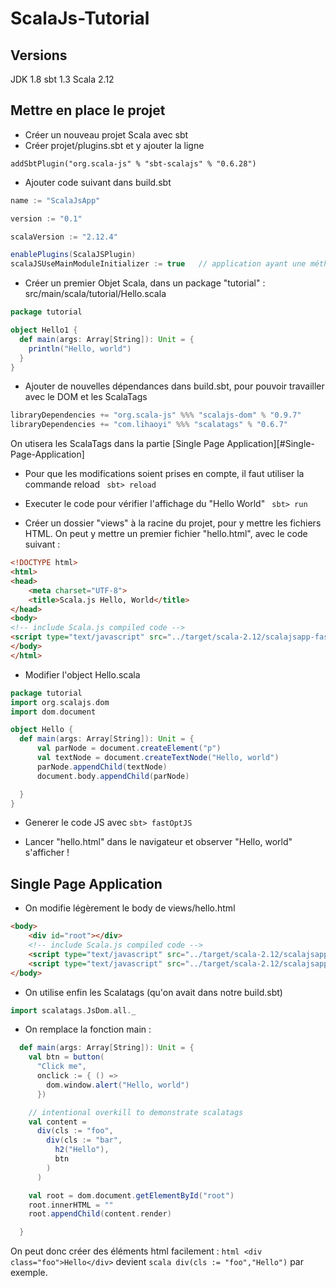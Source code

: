 # ScalaJs-Tutorial

## Versions 

JDK 1.8
sbt 1.3
Scala 2.12

## Mettre en place le projet 

- Créer un nouveau projet Scala avec sbt 
- Créer projet/plugins.sbt et y ajouter la ligne 

``` addSbtPlugin("org.scala-js" % "sbt-scalajs" % "0.6.28") ```

- Ajouter code suivant dans build.sbt 

``` sbt
name := "ScalaJsApp"

version := "0.1"

scalaVersion := "2.12.4"

enablePlugins(ScalaJSPlugin)
scalaJSUseMainModuleInitializer := true   // application ayant une méthode main
```
- Créer un premier Objet Scala, dans un package "tutorial" : src/main/scala/tutorial/Hello.scala


``` scala
package tutorial

object Hello1 {
  def main(args: Array[String]): Unit = {
    println("Hello, world")
  }
}
```
- Ajouter de nouvelles dépendances dans build.sbt, pour pouvoir travailler avec le DOM et les ScalaTags

``` sbt
libraryDependencies += "org.scala-js" %%% "scalajs-dom" % "0.9.7"
libraryDependencies += "com.lihaoyi" %%% "scalatags" % "0.6.7"
```
On utisera les ScalaTags dans la partie [Single Page Application][#Single-Page-Application]

- Pour que les modifications soient prises en compte, il faut utiliser la commande reload 
``` sbt> reload```
- Executer le code pour vérifier l'affichage du "Hello World" 
``` sbt> run```

- Créer un dossier "views" à la racine du projet, pour y mettre les fichiers HTML. On peut y mettre un premier fichier "hello.html", avec le code suivant : 
``` html 
<!DOCTYPE html>
<html>
<head>
    <meta charset="UTF-8">
    <title>Scala.js Hello, World</title>
</head>
<body>
<!-- include Scala.js compiled code -->
<script type="text/javascript" src="../target/scala-2.12/scalajsapp-fastopt.js"></script>
</body>
</html>
```

- Modifier l'object Hello.scala 
```scala
package tutorial
import org.scalajs.dom
import dom.document

object Hello {
  def main(args: Array[String]): Unit = {
      val parNode = document.createElement("p")
      val textNode = document.createTextNode("Hello, world")
      parNode.appendChild(textNode)
      document.body.appendChild(parNode)

  }
}
```

- Generer le code JS avec ```sbt> fastOptJS```

- Lancer "hello.html" dans le navigateur et observer "Hello, world" s'afficher ! 

## Single Page Application 

- On modifie légèrement le body de views/hello.html 

``` html
<body>
    <div id="root"></div>
    <!-- include Scala.js compiled code -->
    <script type="text/javascript" src="../target/scala-2.12/scalajsapp-jsdeps.js"></script>
    <script type="text/javascript" src="../target/scala-2.12/scalajsapp-fastopt.js"></script>
</body>
```

- On utilise enfin les Scalatags (qu'on avait dans notre build.sbt)
``` scala 
import scalatags.JsDom.all._
```

- On remplace la fonction main : 

``` scala
  def main(args: Array[String]): Unit = {
    val btn = button(
      "Click me",
      onclick := { () =>
        dom.window.alert("Hello, world")
      })

    // intentional overkill to demonstrate scalatags
    val content =
      div(cls := "foo",
        div(cls := "bar",
          h2("Hello"),
          btn
        )
      )

    val root = dom.document.getElementById("root")
    root.innerHTML = ""
    root.appendChild(content.render)

  }
  ```
  On peut donc créer des éléments html facilement : `html <div class="foo">Hello</div>` devient `scala div(cls := "foo","Hello")` par exemple. 
  
  
